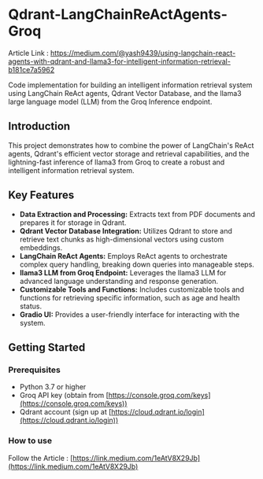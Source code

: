 # Qdrant-LangChainReActAgents-Groq

Article Link : https://medium.com/@yash9439/using-langchain-react-agents-with-qdrant-and-llama3-for-intelligent-information-retrieval-b181ce7a5962

Code implementation for building an intelligent information retrieval system using LangChain ReAct agents, Qdrant Vector Database, and the llama3 large language model (LLM) from the Groq Inference endpoint.

## Introduction

This project demonstrates how to combine the power of LangChain's ReAct agents, Qdrant's efficient vector storage and retrieval capabilities, and the lightning-fast inference of llama3 from Groq to create a robust and intelligent information retrieval system.

## Key Features

- **Data Extraction and Processing:** Extracts text from PDF documents and prepares it for storage in Qdrant.
- **Qdrant Vector Database Integration:** Utilizes Qdrant to store and retrieve text chunks as high-dimensional vectors using custom embeddings.
- **LangChain ReAct Agents:** Employs ReAct agents to orchestrate complex query handling, breaking down queries into manageable steps.
- **llama3 LLM from Groq Endpoint:** Leverages the llama3 LLM for advanced language understanding and response generation.
- **Customizable Tools and Functions:** Includes customizable tools and functions for retrieving specific information, such as age and health status.
- **Gradio UI:** Provides a user-friendly interface for interacting with the system.

## Getting Started

### Prerequisites

- Python 3.7 or higher
- Groq API key (obtain from [https://console.groq.com/keys](https://console.groq.com/keys))
- Qdrant account (sign up at [https://cloud.qdrant.io/login](https://cloud.qdrant.io/login))

### How to use

Follow the Article : [https://link.medium.com/1eAtV8X29Jb](https://link.medium.com/1eAtV8X29Jb)
